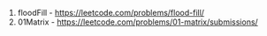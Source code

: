 1. floodFill - https://leetcode.com/problems/flood-fill/
2. 01Matrix - https://leetcode.com/problems/01-matrix/submissions/
